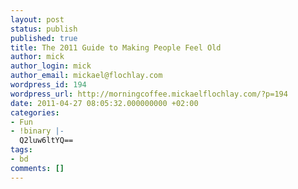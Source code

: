 ```yaml
---
layout: post
status: publish
published: true
title: The 2011 Guide to Making People Feel Old
author: mick
author_login: mick
author_email: mickael@flochlay.com
wordpress_id: 194
wordpress_url: http://morningcoffee.mickaelflochlay.com/?p=194
date: 2011-04-27 08:05:32.000000000 +02:00
categories:
- Fun
- !binary |-
  Q2luw6ltYQ==
tags:
- bd
comments: []
---
```


